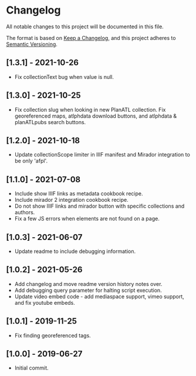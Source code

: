 # Changelog
All notable changes to this project will be documented in this file.

The format is based on [Keep a Changelog](https://keepachangelog.com/en/1.0.0/),
and this project adheres to [Semantic Versioning](https://semver.org/spec/v2.0.0.html).

## [1.3.1] - 2021-10-26
- Fix collectionText bug when value is null.

## [1.3.0] - 2021-10-25
- Fix collection slug when looking in new PlanATL collection. Fix georeferenced maps, atlphdata download buttons, and atlphdata & planATLpubs search buttons.

## [1.2.0] - 2021-10-18
- Update collectionScope limiter in IIIF manifest and Mirador integration to be only 'afpl'.

## [1.1.0] - 2021-07-08
- Include show IIIF links as metadata cookbook recipe.
- Include mirador 2 integration cookbook recipe.
- Do not show IIIF links and mirador button with specific collections and authors.
- Fix a few JS errors when elements are not found on a page.

## [1.0.3] - 2021-06-07
- Update readme to include debugging information.

## [1.0.2] - 2021-05-26
- Add changelog and move readme version history notes over.
- Add debugging query parameter for halting script execution.
- Update video embed code - add mediaspace support, vimeo support, and fix youtube embeds.

## [1.0.1] - 2019-11-25
- Fix finding georeferenced tags.

## [1.0.0] - 2019-06-27
- Initial commit.
